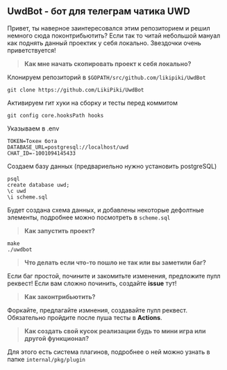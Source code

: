 ## UwdBot - бот для телеграм чатика UWD

Привет, ты наверное заинтересовался этим репозиторием и решил немного сюда поконтрибьютить? Если так то читай небольшой мануал как поднять данный проектик у себя локально. Звездочки очень приветствуется!

> __Как мне начать скопировать проект к себя локально?__

Клонируем репозиторий в ``$GOPATH/src/github.com/likipiki/UwdBot``
```
git clone https://github.com/LikiPiki/UwdBot
```
Активируем гит хуки на сборку и тесты перед коммитом
```
git config core.hooksPath hooks
```

Указываем в .env
```
TOKEN=Токен бота
DATABASE_URL=postgresql://localhost/uwd
CHAT_ID=-1001094145433
```
Создаем базу данных (предвариельно нужно установить postgreSQL)
```
psql
create database uwd;
\c uwd
\i scheme.sql
```
Будет создана схема данных, и добавлены некоторые дефолтные элементы, подробнее можно посмотреть в ``scheme.sql``

> __Как запустить проект?__
```
make
./uwdbot
```

> __Что делать если что-то пошло не так или вы заметили баг?__

Если баг простой, почините и закомитьте изменения, предложите пулл реквест! Если вам сложно починить, создайте __issue__  тут!

> __Как законтрибьютить?__

Форкайте, предлагайте измнения, создавайте пулл реквест. Обязательно пройдите после пуша тесты в __Actions__.

> __Как создать свой кусок реализации будь то мини игра или другой функционал?__

Для этого есть система плагинов, подробнее о ней можно узнать в папке ``internal/pkg/plugin``
